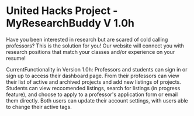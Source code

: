 # United Hacks Project - MyResearchBuddy V 1.0h

Have you been interested in research but are scared of cold calling professors? This is the solution for you! Our website will connect you with research positions that match your classes and/or experience on your resume!

CurrentFunctionality in Version 1.0h:
Professors and students can sign in or sign up to access their dashboard page. From their professors can view their list of active and archived projects and add new listings of projects.  Students can view reccomended listings, search for listings (in progress feature), and choose to apply to a professor's application form or email them directly.  Both users can update their account settings, with users able to change their active tags.  
